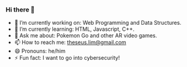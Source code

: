 ### Hi there 👋
- 🔭 I’m currently working on: Web Programming and Data Structures.
- 🌱 I’m currently learning: HTML, Javascript, C++.
- 💬 Ask me about: Pokemon Go and other AR video games.
- 📫 How to reach me: theseus.lim@gmail.com
- 😄 Pronouns: he/him
- ⚡ Fun fact: I want to go into cybersecurity!


<!--
**theseus27/theseus27** is a ✨ _special_ ✨ repository because its `README.md` (this file) appears on your GitHub profile.

Here are some ideas to get you started:
-->
